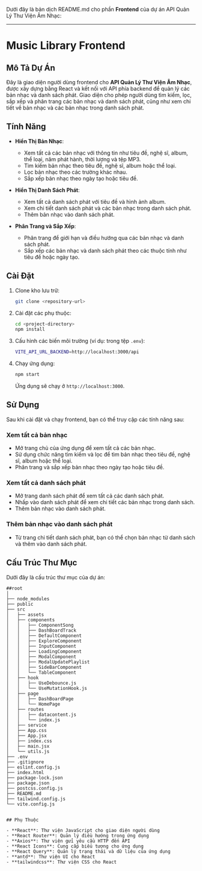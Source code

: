 Dưới đây là bản dịch README.md cho phần **Frontend** của dự án API Quản Lý Thư Viện Âm Nhạc:

---

# Music Library Frontend

## Mô Tả Dự Án

Đây là giao diện người dùng frontend cho **API Quản Lý Thư Viện Âm Nhạc**, được xây dựng bằng React và kết nối với API phía backend để quản lý các bản nhạc và danh sách phát. Giao diện cho phép người dùng tìm kiếm, lọc, sắp xếp và phân trang các bản nhạc và danh sách phát, cũng như xem chi tiết về bản nhạc và các bản nhạc trong danh sách phát.

## Tính Năng

- **Hiển Thị Bản Nhạc**:

  - Xem tất cả các bản nhạc với thông tin như tiêu đề, nghệ sĩ, album, thể loại, năm phát hành, thời lượng và tệp MP3.
  - Tìm kiếm bản nhạc theo tiêu đề, nghệ sĩ, album hoặc thể loại.
  - Lọc bản nhạc theo các trường khác nhau.
  - Sắp xếp bản nhạc theo ngày tạo hoặc tiêu đề.

- **Hiển Thị Danh Sách Phát**:

  - Xem tất cả danh sách phát với tiêu đề và hình ảnh album.
  - Xem chi tiết danh sách phát và các bản nhạc trong danh sách phát.
  - Thêm bản nhạc vào danh sách phát.

- **Phân Trang và Sắp Xếp**:
  - Phân trang để giới hạn và điều hướng qua các bản nhạc và danh sách phát.
  - Sắp xếp các bản nhạc và danh sách phát theo các thuộc tính như tiêu đề hoặc ngày tạo.

## Cài Đặt

1. Clone kho lưu trữ:

   ```bash
   git clone <repository-url>
   ```

2. Cài đặt các phụ thuộc:

   ```bash
   cd <project-directory>
   npm install
   ```

3. Cấu hình các biến môi trường (ví dụ: trong tệp `.env`):

   ```bash
   VITE_API_URL_BACKEND=http://localhost:3000/api
   ```

4. Chạy ứng dụng:

   ```bash
   npm start
   ```

   Ứng dụng sẽ chạy ở `http://localhost:3000`.

## Sử Dụng

Sau khi cài đặt và chạy frontend, bạn có thể truy cập các tính năng sau:

### Xem tất cả bản nhạc

- Mở trang chủ của ứng dụng để xem tất cả các bản nhạc.
- Sử dụng chức năng tìm kiếm và lọc để tìm bản nhạc theo tiêu đề, nghệ sĩ, album hoặc thể loại.
- Phân trang và sắp xếp bản nhạc theo ngày tạo hoặc tiêu đề.

### Xem tất cả danh sách phát

- Mở trang danh sách phát để xem tất cả các danh sách phát.
- Nhấp vào danh sách phát để xem chi tiết các bản nhạc trong danh sách.
- Thêm bản nhạc vào danh sách phát.

### Thêm bản nhạc vào danh sách phát

- Từ trang chi tiết danh sách phát, bạn có thể chọn bản nhạc từ danh sách và thêm vào danh sách phát.

## Cấu Trúc Thư Mục

Dưới đây là cấu trúc thư mục của dự án:

```
##root
│
├── node_modules
├── public
├── src
│   ├── assets
│   ├── components
│   │   ├── ComponentSong
│   │   ├── DashBoardTrack
│   │   ├── DefaultComponent
│   │   ├── ExploreComponent
│   │   ├── InputComponent
│   │   ├── LoadingComponent
│   │   ├── ModalComponent
│   │   ├── ModalUpdatePlaylist
│   │   ├── SideBarComponent
│   │   └── TableComponent
│   ├── hook
│   │   ├── UseDebounce.js
│   │   └── UseMutationHook.js
│   ├── page
│   │   ├── DashBoardPage
│   │   └── HomePage
│   ├── routes
│   │   ├── datacontent.js
│   │   └── index.js
│   ├── service
│   ├── App.css
│   ├── App.jsx
│   ├── index.css
│   ├── main.jsx
│   └── utils.js
├── .env
├── .gitignore
├── eslint.config.js
├── index.html
├── package-lock.json
├── package.json
├── postcss.config.js
├── README.md
├── tailwind.config.js
└── vite.config.js


## Phụ Thuộc

- **React**: Thư viện JavaScript cho giao diện người dùng
- **React Router**: Quản lý điều hướng trong ứng dụng
- **Axios**: Thư viện gửi yêu cầu HTTP đến API
- **React Icons**: Cung cấp biểu tượng cho ứng dụng
- **React Query**: Quản lý trạng thái và dữ liệu của ứng dụng
- **antd**: Thư viện UI cho React
- **tailwindcss**: Thư viện CSS cho React
